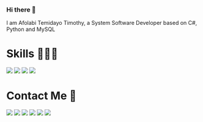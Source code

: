 ### Hi there 👋

I am Afolabi Temidayo Timothy, a System Software Developer based on C#, Python and MySQL

# Skills 👨🏾‍💻
  <img src="https://img.shields.io/badge/C%23-239120?style=for-the-badge&logo=c-sharp&logoColor=white">
  <img src="https://img.shields.io/badge/Python-14354C?style=for-the-badge&logo=python&logoColor=white">
  <img src="https://img.shields.io/badge/.NET-5C2D91?style=for-the-badge&logo=.net&logoColor=white">
  <img src="https://img.shields.io/badge/MySQL-00000F?style=for-the-badge&logo=mysql&logoColor=white">

# Contact Me 📲
  <a href="https://wa.me/+2348090949669"> <img src="https://img.shields.io/badge/WhatsApp-25D366?style=for-the-badge&logo=whatsapp&logoColor=white"></a>
  <a href="https://t.me/+2348090949669"> <img src="https://img.shields.io/badge/Telegram-2CA5E0?style=for-the-badge&logo=telegram&logoColor=white"></a>
  <img src="https://img.shields.io/badge/Gmail-D14836?style=for-the-badge&logo=gmail&logoColor=white">
  <img src="https://img.shields.io/badge/Facebook-1877F2?style=for-the-badge&logo=facebook&logoColor=white">
  <a href="https://twitter.com/afolabitemidee"> <img src="https://img.shields.io/badge/Twitter-1DA1F2?style=for-the-badge&logo=twitter&logoColor=white"></a>
  <a href="https://www.linkedin.com/in/afolabi-temidayo-timothy-6ab2261a5"> <img src="https://img.shields.io/badge/LinkedIn-0077B5?style=for-the-badge&logo=linkedin&logoColor=white"></a>
